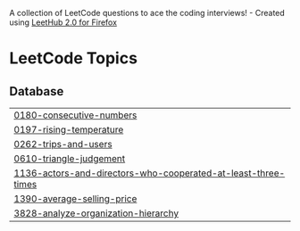 A collection of LeetCode questions to ace the coding interviews! - Created using [LeetHub 2.0 for Firefox](https://github.com/maitreya2954/LeetHub-2.0-Firefox)
<!---LeetCode Topics Start-->
# LeetCode Topics
## Database
|  |
| ------- |
| [0180-consecutive-numbers](https://github.com/wasifnaqi/SQL/tree/master/0180-consecutive-numbers) |
| [0197-rising-temperature](https://github.com/wasifnaqi/SQL/tree/master/0197-rising-temperature) |
| [0262-trips-and-users](https://github.com/wasifnaqi/SQL/tree/master/0262-trips-and-users) |
| [0610-triangle-judgement](https://github.com/wasifnaqi/SQL/tree/master/0610-triangle-judgement) |
| [1136-actors-and-directors-who-cooperated-at-least-three-times](https://github.com/wasifnaqi/SQL/tree/master/1136-actors-and-directors-who-cooperated-at-least-three-times) |
| [1390-average-selling-price](https://github.com/wasifnaqi/SQL/tree/master/1390-average-selling-price) |
| [3828-analyze-organization-hierarchy](https://github.com/wasifnaqi/SQL/tree/master/3828-analyze-organization-hierarchy) |
<!---LeetCode Topics End-->